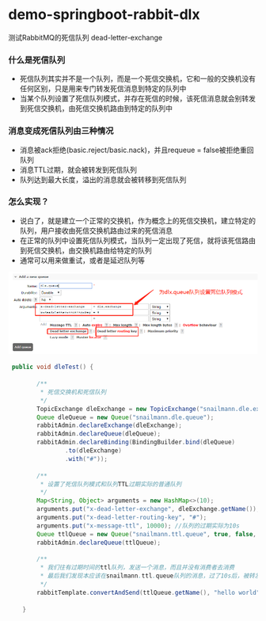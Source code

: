 # demo-springboot-rabbit-dlx
测试RabbitMQ的死信队列 dead-letter-exchange

### 什么是死信队列

- 死信队列其实并不是一个队列，而是一个死信交换机，它和一般的交换机没有任何区别，只是用来专门转发死信消息到特定的队列中
- 当某个队列设置了死信队列模式，并存在死信的时候，该死信消息就会别转发到死信交换机，由死信交换机路由到特定的队列中


### 消息变成死信队列由三种情况

- 消息被ack拒绝(basic.reject/basic.nack)，并且requeue = false被拒绝重回队列
- 消息TTL过期，就会被转发到死信队列
- 队列达到最大长度，溢出的消息就会被转移到死信队列


### 怎么实现？

- 说白了，就是建立一个正常的交换机，作为概念上的死信交换机，建立特定的队列，用户接收由死信交换机路由过来的死信消息
- 在正常的队列中设置死信队列模式，当队列一定出现了死信，就将该死信路由到死信交换机，由交换机路由给特定的队列
- 通常可以用来做重试，或者是延迟队列等

![死信队列设置](../refer/images/rabbit-ui-dead-letter-exchange-setting.png)

```java
 public void dleTest() {

        /**
         * 死信交换机和死信队列
         */
        TopicExchange dleExchange = new TopicExchange("snailmann.dle.exchange");
        Queue dleQueue = new Queue("snailmann.dle.queue");
        rabbitAdmin.declareExchange(dleExchange);
        rabbitAdmin.declareQueue(dleQueue);
        rabbitAdmin.declareBinding(BindingBuilder.bind(dleQueue)
                .to(dleExchange)
                .with("#"));

        /**
         * 设置了死信队列模式和队列TTL过期实际的普通队列
         */
        Map<String, Object> arguments = new HashMap<>(10);
        arguments.put("x-dead-letter-exchange", dleExchange.getName());
        arguments.put("x-dead-letter-routing-key", "#");
        arguments.put("x-message-ttl", 10000); //队列的过期实际为10s
        Queue ttlQueue = new Queue("snailmann.ttl.queue", true, false, false, arguments);
        rabbitAdmin.declareQueue(ttlQueue);

        /**
         * 我们往有过期时间的ttl队列，发送一个消息，而且并没有消费者去消费
         * 最后我们发现本应该在snailmann.ttl.queue队列的消息，过了10s后，被转发到snailmann.dle.queue队列中
         */
        rabbitTemplate.convertAndSend(ttlQueue.getName(), "hello world");

    }
```